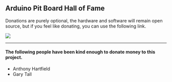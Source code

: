 ## Arduino Pit Board Hall of Fame


Donations are purely optional, the hardware and software will remain open source, but if you feel like donating, you can use the following link.

<a href="https://www.paypal.me/BrockCremer"><img src="https://www.paypal.com/en_GB/i/btn/x-click-butcc-donate.gif"></a>

____

#### The following people have been kind enough to donate money to this project.

- Anthony Hartfield
- Gary Tall 
